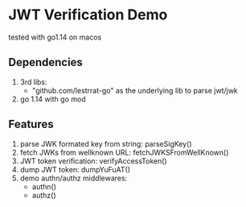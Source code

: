 # JWT Verification Demo

tested with go1.14 on macos

## Dependencies

1. 3rd libs:
    - "github.com/lestrrat-go" as the underlying lib to parse jwt/jwk
2. go 1.14 with go mod

## Features

1. parse JWK formated key from string: parseSigKey()
2. fetch JWKs from wellknown URL: fetchJWKSFromWellKnown()
3. JWT token verification: verifyAccessToken()
4. dump JWT token: dumpYuFuAT()
5. demo authn/authz middlewares:
    - authn()
    - authz()

